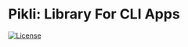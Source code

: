 Pikli: Library For CLI Apps
==================

[![License](https://img.shields.io/dub/l/vibe-d.svg)](https://github.com/Anondo/pikli/blob/master/LICENSE)

